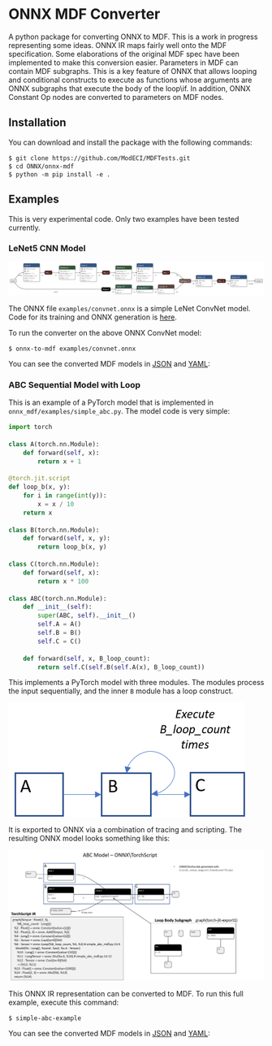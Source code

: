 # ONNX MDF Converter

A python package for converting ONNX to MDF. This is a work in progress representing some ideas. ONNX IR maps fairly
well onto the MDF specification. Some elaborations of the original MDF spec have been implemented to make this
conversion easier. Parameters in MDF can contain MDF subgraphs. This is a key feature of ONNX that allows looping and
conditional constructs to execute as functions whose arguments are ONNX subgraphs that execute the body of the loop\if.
In addition, ONNX Constant Op nodes are converted to parameters on MDF nodes. 

## Installation

You can download and install the package with the following commands:

```
$ git clone https://github.com/ModECI/MDFTests.git
$ cd ONNX/onnx-mdf
$ python -m pip install -e .
```

## Examples

This is very experimental code. Only two examples have been tested currently. 

### LeNet5 CNN Model

![LeNet5 ONNX IR](examples/convnet.png)

The ONNX file `examples/convnet.onnx` is a simple LeNet ConvNet model. Code for its training 
and ONNX generation is [here](https://github.com/ModECI/MDFTests/blob/onnx_mdf/ONNX/convnet_onnx_example/convnet_onnx_example.ipynb).

To run the converter on the above ONNX ConvNet model:

```
$ onnx-to-mdf examples/convnet.onnx
```

You can see the converted MDF models in [JSON](examples/convnet-mdf.json) and [YAML](examples/convnet-mdf.yml):

### ABC Sequential Model with Loop

This is an example of a PyTorch model that is implemented in `onnx_mdf/examples/simple_abc.py`. The model code
is very simple:

```python
import torch

class A(torch.nn.Module):
    def forward(self, x):
        return x + 1

@torch.jit.script
def loop_b(x, y):
    for i in range(int(y)):
        x = x / 10
    return x

class B(torch.nn.Module):
    def forward(self, x, y):
        return loop_b(x, y)

class C(torch.nn.Module):
    def forward(self, x):
        return x * 100

class ABC(torch.nn.Module):
    def __init__(self):
        super(ABC, self).__init__()
        self.A = A()
        self.B = B()
        self.C = C()

    def forward(self, x, B_loop_count):
        return self.C(self.B(self.A(x), B_loop_count))
```

This implements a PyTorch model with three modules. The modules process the input sequentially, and the
inner `B` module has a loop construct. 

![ABC](examples/abc.png)


It is exported to ONNX via a combination of tracing and scripting. The resulting ONNX model looks something
like this:

![ABC ONNX IR](examples/abc_ir.png)

This ONNX IR representation can be converted to MDF. To run this full example, execute this command:

```
$ simple-abc-example
```

You can see the converted MDF models in [JSON](examples/abc-mdf.json) and [YAML](examples/abc-mdf.yml):


